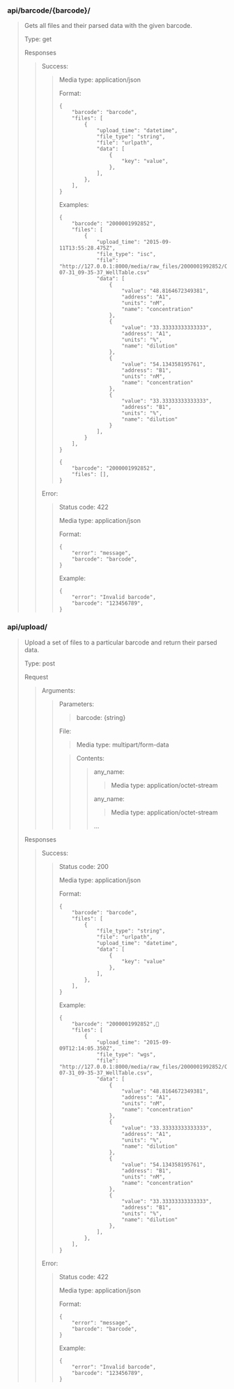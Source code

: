 ### api/barcode/{barcode}/

>Gets all files and their parsed data with the given barcode.
>
>Type: get
>
>Responses
>
>>Success:
>>
>>>Media type: application/json
>>>
>>>Format:
>>>	 
>>>	    
>>>		{
>>>			"barcode": "barcode",
>>>			"files": [
>>>				{
>>>					"upload_time": "datetime",
>>>					"file_type": "string",
>>>					"file": "urlpath",
>>>					"data": [
>>>	             		{
>>>							"key": "value",
>>>						},
>>>					],
>>>				},
>>>	   		],
>>>		}
>>>
>>>Examples:
>>>
>>>		
>>>		{
>>>			"barcode": "2000001992852",
>>>	   		"files": [
>>>				{
>>>					"upload_time": "2015-09-11T13:55:28.475Z",
>>>					"file_type": "isc",
>>>					"file": "http://127.0.0.1:8000/media/raw_files/2000001992852/Caliper3_410370_ISC_1_5_2015-07-31_09-35-37_WellTable.csv"
>>>					"data": [
>>>	             		{
>>>							"value": "48.8164672349381",
>>>							"address": "A1",
>>>							"units": "nM",
>>>							"name": "concentration"
>>>						},
>>>						{
>>>							"value": "33.33333333333333",
>>>							"address": "A1",
>>>							"units": "%",
>>>							"name": "dilution"
>>>						},
>>>						{
>>>							"value": "54.134358195761",
>>>							"address": "B1",
>>>							"units": "nM",
>>>							"name": "concentration"
>>>						},
>>>						{
>>>							"value": "33.33333333333333",
>>>							"address": "B1",
>>>							"units": "%",
>>>							"name": "dilution"
>>>						}
>>>					],
>>>				}
>>>	    	],
>>>		}
>>>>
>>>
>>>		{
>>>			"barcode": "2000001992852",
>>>	    	"files": [],	    
>>>		}
>>
>>Error:
>>
>>>Status code: 422
>>>
>>>Media type: application/json
>>>
>>>Format:
>>>
>>>		{
>>>	    	"error": "message",
>>>	    	"barcode": "barcode",
>>>		}
>>>	
>>>Example:
>>>
>>>		{
>>>	    	"error": "Invalid barcode",
>>>	    	"barcode": "123456789",
>>>		}
>>>	 
       
### api/upload/
>Upload a set of files to a particular barcode and return their parsed data.
>
>Type: post
>
>Request
>
>>Arguments:
>>
>>>Parameters:
>>>
>>>>barcode: {string}
>>>
>>>File:
>>>>
>>>>Media type: multipart/form-data
>>>
>>>>Contents:
>>>>
>>>>>any_name: 
>>>>>>Media type: application/octet-stream
>>>>>
>>>>>any_name: 
>>>>>>Media type: application/octet-stream
>>>>>
>>>>>...
>
>Responses
>
>>Success:
>>
>>>Status code: 200
>>>
>>>Media type: application/json
>>>
>>>Format:
>>>
>>>		{
>>>			"barcode": "barcode",
>>>			"files": [
>>>				{
>>>					"file_type": "string",
>>>					"file": "urlpath",
>>>					"upload_time": "datetime",
>>>					"data": [
>>>						{
>>>							"key": "value"
>>>						},
>>>					],
>>>				},
>>>			],
>>>		}
>>>	
>>>Example:
>>>
>>>		{
>>>			"barcode": "2000001992852",
>>>			"files": [
>>>				{
>>>					"upload_time": "2015-09-09T12:14:05.350Z",
>>>					"file_type": "wgs",
>>>					"file": "http://127.0.0.1:8000/media/raw_files/2000001992852/Caliper3_410370_ISC_1_5_2015-07-31_09-35-37_WellTable.csv",
>>>					"data": [
>>>						{
>>>							"value": "48.8164672349381",
>>>							"address": "A1",
>>>							"units": "nM",
>>>							"name": "concentration"
>>>						},
>>>						{
>>>							"value": "33.33333333333333",
>>>							"address": "A1",
>>>							"units": "%",
>>>							"name": "dilution"
>>>						},
>>>						{
>>>							"value": "54.134358195761",
>>>							"address": "B1",
>>>							"units": "nM",
>>>							"name": "concentration"
>>>						},
>>>						{
>>>							"value": "33.33333333333333",
>>>							"address": "B1",
>>>							"units": "%",
>>>							"name": "dilution"
>>>						},
>>>					],
>>>				},
>>>			],
>>>		}
>>
>>Error:
>>
>>>Status code: 422
>>>
>>>Media type: application/json
>>>
>>>Format:
>>>
>>>		{
>>>	   		"error": "message",
>>>	   		"barcode": "barcode",
>>>		}
>>>	
>>>Example:
>>>
>>>		{
>>>	    	"error": "Invalid barcode",
>>>	    	"barcode": "123456789",
>>>		}
                    